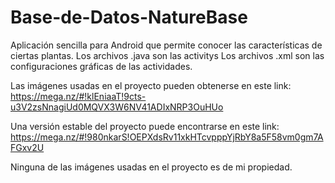 # Base-de-Datos-NatureBase
Aplicación sencilla para Android que permite conocer las características de ciertas plantas.
Los archivos .java son las activitys
Los archivos .xml son las configuraciones gráficas de las actividades.

Las imágenes usadas en el proyecto pueden obtenerse en este link:
https://mega.nz/#!klEniaaT!9cts-u3V2zsNnagiUd0MQVX3W6NV41ADIxNRP3OuHUo

Una versión estable del proyecto puede encontrarse en este link:
https://mega.nz/#!980nkarS!OEPXdsRv11xkHTcvpppYjRbY8a5F58vm0gm7AFGxv2U

Ninguna de las imágenes usadas en el proyecto es de mi propiedad.

